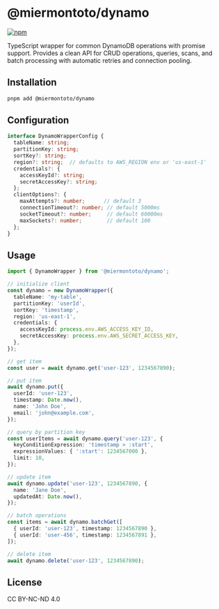 # @miermontoto/dynamo

[![npm](https://img.shields.io/npm/v/@miermontoto/dynamo)](https://www.npmjs.com/package/@miermontoto/dynamo)

TypeScript wrapper for common DynamoDB operations with promise support. Provides a clean API for CRUD operations, queries, scans, and batch processing with automatic retries and connection pooling.

## Installation

```bash
pnpm add @miermontoto/dynamo
```

## Configuration

```typescript
interface DynamoWrapperConfig {
  tableName: string;
  partitionKey: string;
  sortKey?: string;
  region?: string;  // defaults to AWS_REGION env or 'us-east-1'
  credentials?: {
    accessKeyId?: string;
    secretAccessKey?: string;
  };
  clientOptions?: {
    maxAttempts?: number;      // default 3
    connectionTimeout?: number; // default 5000ms
    socketTimeout?: number;     // default 60000ms
    maxSockets?: number;        // default 100
  };
}
```

## Usage

```typescript
import { DynamoWrapper } from '@miermontoto/dynamo';

// initialize client
const dynamo = new DynamoWrapper({
  tableName: 'my-table',
  partitionKey: 'userId',
  sortKey: 'timestamp',
  region: 'us-east-1',
  credentials: {
    accessKeyId: process.env.AWS_ACCESS_KEY_ID,
    secretAccessKey: process.env.AWS_SECRET_ACCESS_KEY,
  },
});

// get item
const user = await dynamo.get('user-123', 1234567890);

// put item
await dynamo.put({
  userId: 'user-123',
  timestamp: Date.now(),
  name: 'John Doe',
  email: 'john@example.com',
});

// query by partition key
const userItems = await dynamo.query('user-123', {
  keyConditionExpression: 'timestamp > :start',
  expressionValues: { ':start': 1234567000 },
  limit: 10,
});

// update item
await dynamo.update('user-123', 1234567890, {
  name: 'Jane Doe',
  updatedAt: Date.now(),
});

// batch operations
const items = await dynamo.batchGet([
  { userId: 'user-123', timestamp: 1234567890 },
  { userId: 'user-456', timestamp: 1234567891 },
]);

// delete item
await dynamo.delete('user-123', 1234567890);
```

## License

CC BY-NC-ND 4.0